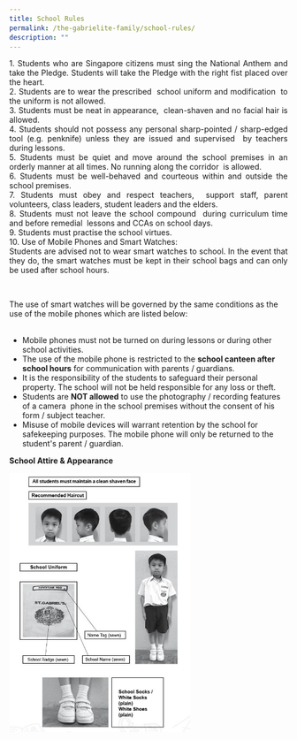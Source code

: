 ```yaml
---
title: School Rules
permalink: /the-gabrielite-family/school-rules/
description: ""
---
```

<p align="justify"> 
1.  Students who are Singapore citizens must sing the National Anthem and take the Pledge. Students will take the Pledge with the right fist placed over the heart. <br>2.  Students are to wear the prescribed  school uniform and modification  to the uniform is not allowed. <br>3.  Students must be neat in appearance,  clean-shaven and no facial hair is allowed. <br> 4.  Students should not possess any personal sharp-pointed / sharp-edged tool (e.g. penknife) unless they are issued and supervised  by teachers during lessons. <br>5.  Students must be quiet and move around the school premises in an orderly manner at all times. No running along the corridor  is allowed. <br> 6.  Students must be well-behaved and courteous within and outside the school premises. <br> 7.  Students must obey and respect teachers,  support staff, parent volunteers, class leaders, student leaders and the elders. <br> 8.  Students must not leave the school compound  during curriculum time and before remedial  lessons and CCAs on school days.     <br> 9.  Students must practise the school virtues. <br> 10.  Use of Mobile Phones and Smart Watches:  <br>Students are advised not to wear smart watches to school. In the event that they do, the smart watches must be kept in their school bags and can only be used after school hours.  </p>
<br>
	
The use of smart watches will be governed by the same conditions as the use of the mobile phones which are listed below:  
	<br>
*  Mobile phones must not be turned on during lessons or during other school activities.  	<br>
*  The use of the mobile phone is restricted to the **school canteen after school hours** for communication with parents / guardians.  <br>
*  It is the responsibility of the students to safeguard their personal property. The school will not be held responsible for any loss or theft.  <br>
* Students are **NOT allowed** to use the photography / recording features of a camera  phone in the school premises without the consent of his form / subject teacher.  <br>
* Misuse of mobile devices will warrant retention by the school for safekeeping purposes. The mobile phone will only be returned to the student's parent / guardian. <br>

**School Attire & Appearance**

<img src="/images/2021%20Sch%20Attire%20%20Appearance.jpeg" 
     style="width:65%">
